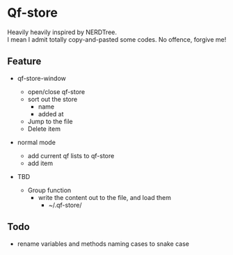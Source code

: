 # Qf-store
Heavily heavily inspired by NERDTree.  
I mean I admit totally copy-and-pasted some codes. No offence, forgive me!

## Feature

- qf-store-window
  - open/close qf-store
  - sort out the store
    - name
    - added at
  - Jump to the file
  - Delete item

- normal mode
  - add current qf lists to qf-store
  - add item

- TBD
  - Group function
    - write the content out to the file, and load them
      - ~/.qf-store/

## Todo
- rename variables and methods naming cases to snake case
